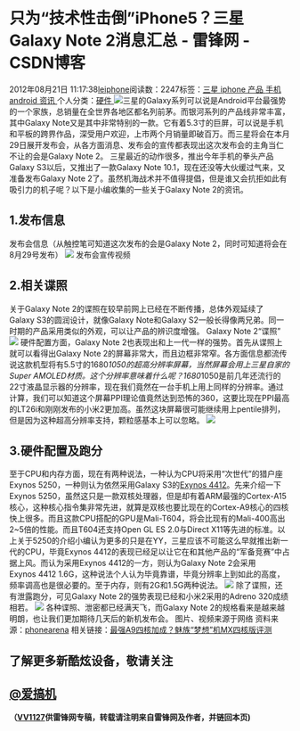 
# 只为“技术性击倒”iPhone5？三星Galaxy Note 2消息汇总 - 雷锋网 - CSDN博客


2012年08月21日 11:17:38[leiphone](https://me.csdn.net/leiphone)阅读数：2247标签：[三星																](https://so.csdn.net/so/search/s.do?q=三星&t=blog)[iphone																](https://so.csdn.net/so/search/s.do?q=iphone&t=blog)[产品																](https://so.csdn.net/so/search/s.do?q=产品&t=blog)[手机																](https://so.csdn.net/so/search/s.do?q=手机&t=blog)[android																](https://so.csdn.net/so/search/s.do?q=android&t=blog)[资讯																](https://so.csdn.net/so/search/s.do?q=资讯&t=blog)[
							](https://so.csdn.net/so/search/s.do?q=android&t=blog)[
																					](https://so.csdn.net/so/search/s.do?q=手机&t=blog)个人分类：[硬件																](https://blog.csdn.net/leiphone/article/category/877730)
[
																								](https://so.csdn.net/so/search/s.do?q=手机&t=blog)
[
				](https://so.csdn.net/so/search/s.do?q=产品&t=blog)
[
			](https://so.csdn.net/so/search/s.do?q=产品&t=blog)
[
		](https://so.csdn.net/so/search/s.do?q=iphone&t=blog)
[
	](https://so.csdn.net/so/search/s.do?q=三星&t=blog)
![](http://www.leiphone.com/wp-content/uploads/2012/08/Samsung-Galaxy-Note-II-rumored-to-launch-in-October-150x150.jpg)三星的Galaxy系列可以说是Android平台最强势的一个家族，总销量在全世界各地区都名列前茅。而银河系列的产品线非常丰富，其中Galaxy Note又是其中非常特别的一款。它有着5.3寸的巨屏，可以说是手机和平板的跨界作品，深受用户欢迎，上市两个月销量即破百万。而三星将会在本月29日展开发布会，从各方面消息、发布会的宣传都表现出这次发布会的主角当仁不让的会是Galaxy Note 2。
三星最近的动作很多，推出今年手机的拳头产品Galaxy S3以后，又推出了一款Galaxy Note 10.1，现在还没等大伙缓过气来，又准备发布Galaxy Note 2了。虽然机海战术并不值得提倡，但是谁又会抗拒如此有吸引力的机子呢？以下是小编收集的一些关于Galaxy Note 2的资讯。
## 1.发布信息
发布会信息（从触控笔可知道这次发布的会是Galaxy Note 2，同时可知道将会在8月29号发布）
![](http://www.leiphone.com/wp-content/uploads/2012/08/4569886_980x1200_0.jpg)
发布会宣传视频

## 2.相关谍照
关于Galaxy Note 2的谍照在较早前网上已经在不断传播，总体外观延续了Galaxy S3的圆润设计，就像Galaxy Note和Galaxy S2一般长得像两兄弟。同一时期的产品采用类似的外观，可以让产品的辨识度增强。
Galaxy Note 2“谍照”
![](http://www.leiphone.com/wp-content/uploads/2012/08/4297624_980x1200_0.jpg)
硬件配置方面，Galaxy Note 2也表现出和上一代一样的强势。首先从谍照上就可以看得出Galaxy Note 2的屏幕非常大，而且边框非常窄。各方面信息都流传说这款机型将有5.5寸的1680*1050的超高分辨率屏幕，当然屏幕会用上三星自家的Super AMOLED材质。这个分辨率意味着什么呢？1680*1050是前几年还流行的22寸液晶显示器的分辨率，现在我们竟然在一台手机上用上同样的分辨率。通过计算，我们可以知道这个屏幕PPI理论值竟然达到恐怖的360，这要比现在PPI最高的LT26i和刚刚发布的小米2更加高。虽然这块屏幕很可能继续用上pentile排列，但是因为这种超高分辨率支持，颗粒感基本上可以忽略。
![](http://www.leiphone.com/wp-content/uploads/2012/08/samsung-galaxy-note-ii.jpg)

## 3.硬件配置及跑分
至于CPU和内存方面，现在有两种说法，一种认为CPU将采用“次世代”的猎户座Exynos 5250，一种则认为依然采用Galaxy S3的[Exynos 4412](http://www.leiphone.com/4412-mx.html)。先来介绍一下Exynos 5250，虽然这只是一款双核处理器，但是却有着ARM最强的Cortex-A15核心，这种核心指令集非常先进，就算是双核也要比现在的Cortex-A9核心的四核快上很多。而且这款CPU搭配的GPU是Mali-T604，将会比现有的Mali-400高出2~5倍的性能。而且T604还支持Open GL ES 2.0与Direct X11等先进的标准。以上关于5250的介绍小编认为更多的只是在YY，三星应该不可能这么早就推出新一代的CPU，毕竟Exynos 4412的表现已经足以让它在和其他产品的“军备竞赛”中占据上风。而认为采用Exynos 4412的一方，则认为Galaxy Note 2会采用Exynos 4412 1.6G，这种说法个人认为毕竟靠谱，毕竟分辨率上到如此的高度，频率调高也是很必要的。至于内存，则有2G和1.5G两种说法。
![](http://www.leiphone.com/wp-content/uploads/2012/08/10742684_067017.jpg)
除了谍照，还有泄露跑分，可见Galaxy Note 2的强势表现已经和小米2采用的Adreno 320成绩相若。
![](http://www.leiphone.com/wp-content/uploads/2012/08/ceZdwv8Lzuwk.jpg)
各种谍照、泄密都已经满天飞，而Galaxy Note 2的规格看来是越来越明朗，也让我们更加期待几天后的新机发布会。
图片、视频来源于网络
资料来源：[phonearena](http://www.phonearena.com/)
相关链接：[最强A9四核加成？魅族“梦想”机MX四核版评测](http://www.leiphone.com/4412-mx.html)

## 了解更多新酷炫设备，敬请关注
## [@爱搞机](http://weibo.com/u/2708473010)

**（****[VV1127](http://www.leiphone.com/author/%E5%BC%A0%E5%A8%81)****供****雷锋网****专稿，转载请注明来自雷锋网及作者，并链回本页)**

